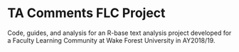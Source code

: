 # TA Comments FLC Project
Code, guides, and analysis for an R-base text analysis project developed for a Faculty Learning Community at Wake Forest University in AY2018/19. 
